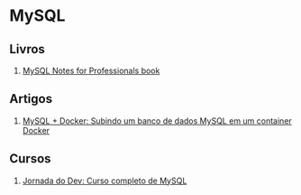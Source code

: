 # MySQL

## Livros
1. [MySQL Notes for Professionals book](https://books.goalkicker.com/MySQLBook/)

## Artigos
1. [MySQL + Docker: Subindo um banco de dados MySQL em um container Docker](https://medium.com/@johnathanfercher/mysql-docker-7ff6d50d6cf1)

## Cursos
1. [Jornada do Dev: Curso completo de MySQL](https://jornadadodev.com.br/cursos/curso-completo-de-mysql?utm_source=facebook&utm_campaign=desenvolvimento_web&utm_medium=grupos&utm_content=curso-completo-de-mysql)

